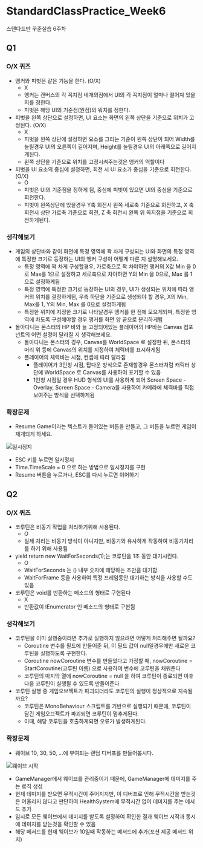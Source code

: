 # StandardClassPractice_Week6
 스탠다드반 꾸준실습 6주차

## Q1

### O/X 퀴즈
- 앵커와 피벗은 같은 기능을 한다. (O/X)
  - X
  - 앵커는 캔버스의 각 꼭지점 네개의점에서 UI의 각 꼭지점이 얼마나 떨어져 있을지를 정한다.
  - 피벗은 해당 UI의 기준점(원점)의 워치를 정한다.  
- 피벗을 왼쪽 상단으로 설정하면, UI 요소는 화면의 왼쪽 상단을 기준으로 위치가 고정된다. (O/X)
  - X
  - 피벗을 왼쪽 상단에 설정하면 요소를 그리는 기준이 왼쪽 상단이 되어 Width를 늘릴경우 UI의 오른쪽이 길어지며, Height를 늘릴경우 UI의 아래쪽으로 길어지게된다.
  - 왼쪽 상단을 기준으로 위치를 고정시켜주는것은 앵커의 역할이다
- 피벗을 UI 요소의 중심에 설정하면, 회전 시 UI 요소가 중심을 기준으로 회전한다. (O/X)
  - O
  - 피벗은 UI의 기준점을 정하게 됨, 중심에 피벗이 있으면 UI의 중심을 기준으로 회전한다.
  - 피벗이 왼쪽상단에 있을경우 Y축 회전시 왼쪽 세로축 기준으로 회전하고, X 축 회전시 상단 가로축 기준으로 회전, Z 축 회전시 왼쪽 위 꼭지점을 기준으로 회전하게된다.
 
### 생각해보기
- 게임의 상단바와 같이 화면에 특정 영역에 꽉 차게 구성되는 UI와 화면의 특정 영역에 특정한 크기로 등장하는 UI의 앵커 구성이 어떻게 다른 지 설명해보세요.
  - 특정 영역에 꽉 차게 구성할경우, 가로축으로 꽉 차야하면 앵커의 X값 Min 을 0로 Max를 1으로 설정하고 세로축으로 차야하면 Y의 Min 을 0으로, Max 를 1으로 설정하게됨
  - 특정 영역에 특정한 크기로 등장하는 UI의 경우, UI가 생성되는 위치에 따라 앵커의 위치를 결정하게됨, 우측 하단을 기준으로 생성되야 할 경우, X의 Min, Max를 1, Y의 Min, Max 를 0으로 설정하게됨
  - 특정한 위치에 지정한 크기로 나타날경우 앵커를 한 점에 모으게되며, 특정한 영역에 차도록 구성해야할 경우 앵커를 화면 양 끝으로 분리하게됨
- 돌아다니는 몬스터의 HP 바와 늘 고정되어있는 플레이어의 HP바는 Canvas 컴포넌트의 어떤 설정이 달라질 지 생각해보세요.
  - 돌아다니는 몬스터의 경우, Canvas를 WorldSpace 로 설정한 뒤, 몬스터의 머리 위 등에 Canvas의 위치를 지정하여 체력바를 표시하게됨
  - 플레이어의 체력바는 시점, 컨셉에 따라 달라짐
    - 플레이어가 3인칭 시점, 탑다운 방식으로 존재할경우 몬스터처럼 캐릭터 상단에 WorldSpace 로 Canvas를 사용하여 표기할 수 있음
    - 1인칭 시점일 경우 HUD 형식의 UI를 사용하게 되어 Screen Space - Overlay, Screen Space - Camera를 사용하여 카메라에 체력바를 직접 보여주는 방식을 선택하게됨

### 확장문제

- Resume Game이라는 텍스트가 들어있는 버튼을 만들고, 그 버튼을 누르면 게임이 재개되게 하세요.

![일시정지](https://file.notion.so/f/f/f3d7f86c-cdab-4d84-9092-b767f79f7186/9e25a6fc-4970-49e6-953c-0df483865e92/2024-11-19_12-24-41.gif?table=block&id=14343507-6cd3-80e9-91d1-e4b05dae50a1&spaceId=f3d7f86c-cdab-4d84-9092-b767f79f7186&expirationTimestamp=1732075200000&signature=zXuPqTfvrIZVYw7QJR04Br_StQYFjeY4bnjyg5tvu8I)

- ESC 키를 누르면 일시정지
- Time.TimeScale = 0 으로 하는 방법으로 일시정지를 구현
- Resume 버튼을 누르거나, ESC를 다시 누르면 이어하기

## Q2

### O/X 퀴즈

- 코루틴은 비동기 작업을 처리하기위해 사용된다.
  - O
  - 실제 처리는 비동기 방식이 아니지만, 비동기와 유사하게 작동하여 비동기처리를 하기 위해 사용됨
- yield return new WaitForSeconds(1);는 코루틴을 1초 동안 대기시킨다.
  - O
  - WaitForSeconds 는 () 내부 숫자에 해당하는 초만큼 대기함.
  - WaitForFrame 등을 사용하여 특정 프레임동안 대기하는 방식을 사용할 수도 있음
- 코루틴은 void를 반환하는 메소드의 형태로 구현된다
  - X
  - 반환값이 IEnumerator 인 메소드의 형태로 구현됨

### 생각해보기

- 코루틴을 이미 실행중이라면 추가로 실행하지 않으려면 어떻게 처리해주면 될까요?
  - Coroutine 변수를 필드에 만들어준 뒤, 이 필드 값이 null일경우에만 새로운 코루틴을 실행하도록 구현한다.
  - Coroutine nowCoroutine 변수를 만들었다고 가정할 때, nowCoroutine = StartCoroutine(코루틴 이름) 으로 사용하여 변수에 코루틴을 채워준다
  - 코루틴의 마지막 열에 nowCoroutine = null 을 하여 코루틴이 종료되면 이후 다음 코루틴이 실행될 수 있도록 만들어준다.
- 코루틴 실행 중 게임오브젝트가 파괴되더라도 코루틴의 실행이 정상적으로 지속될까요?
  - 코루틴은 MonoBehaviour 스크립트를 기반으로 실행되기 때문에, 코루틴이 담긴 게임오브젝트가 파괴되면 코루틴이 멈추게된다.
  - 이때, 해당 코루틴을 호출하게되면 오류가 발생하게된다.
 
### 확장문제

- 웨이브 10, 30, 50, …에 부여되는 랜덤 디버프를 만들어봅시다.
  
![웨이브 시작](https://file.notion.so/f/f/f3d7f86c-cdab-4d84-9092-b767f79f7186/bcc6eff7-1170-4abd-a3b3-8e718b867b74/2024-11-20_12-13-22.gif?table=block&id=14443507-6cd3-8034-95a8-dcae8cc96071&spaceId=f3d7f86c-cdab-4d84-9092-b767f79f7186&expirationTimestamp=1732161600000&signature=pRkNwrVPn_WD-iI3EPxb-jMjOFAaC30Qd0dycCdPZn8)

- GameManager에서 웨이브를 관리중이기 때문에, GameManager에 데미지를 주는 로직 생성
- 현재 데미지를 받으면 무적시간이 주어지지만, 이 디버프로 인해 무적시간을 받는것은 어울리지 않다고 판단하여 HealthSystem에 무적시간 없이 데미지를 주는 메서드 추가
- 임시로 모든 웨이브에서 데미지를 받도록 설정하여 확인한 결과 웨이브 시작과 동시에 데미지를 받는것을 확인할 수 있음
- 해당 메서드를 현재 웨이브가 10일때 작동하는 메서드에 추가(포션 제공 메서드 위치)
